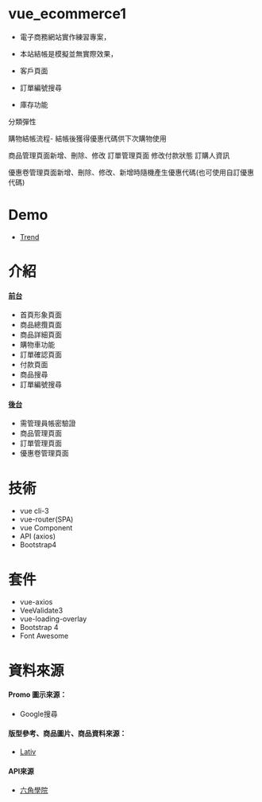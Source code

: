 # vue_ecommerce1

- 電子商務網站實作練習專案，
- 本站結帳是模擬並無實際效果，
- 客戶頁面

- 訂單編號搜尋
- 庫存功能

分類彈性

購物結帳流程- 結帳後獲得優惠代碼供下次購物使用

商品管理頁面新增、刪除、修改
訂單管理頁面 修改付款狀態 訂購人資訊

優惠卷管理頁面新增、刪除、修改、新增時隨機產生優惠代碼(也可使用自訂優惠代碼)

# Demo

- [Trend](https://josephchench3.github.io/vue_ecommerce1/#/)


# 介紹


#### [前台](https://josephchench3.github.io/vue_ecommerce1/#/)
- 首頁形象頁面
- 商品總攬頁面
- 商品詳細頁面
- 購物車功能
- 訂單確認頁面
- 付款頁面
- 商品搜尋
- 訂單編號搜尋


#### [後台](https://josephchench3.github.io/vue_ecommerce1/#/login)
* 需管理員帳密驗證
* 商品管理頁面
* 訂單管理頁面
* 優惠卷管理頁面


# 技術
* vue cli-3
* vue-router(SPA)
* vue Component
* API (axios)
* Bootstrap4


# 套件
* vue-axios
* VeeValidate3
* vue-loading-overlay
* Bootstrap 4
* Font Awesome


# 資料來源

#### Promo 圖示來源：
* Google搜尋

#### 版型參考、商品圖片、商品資料來源：
* [Lativ](https://www.lativ.com.tw/)

#### API來源
* [六角學院](https://github.com/hexschool/vue-course-api-wiki/wiki)
